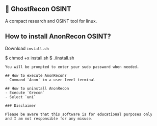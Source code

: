 



## 🔎 GhostRecon OSINT
A compact research and OSINT tool for linux.

<!-- This Source Code Form is subject to the terms of the Mozilla Public
   - License, v. 2.0. If a copy of the MPL was not distributed with this
   - file, You can obtain one at https://mozilla.org/MPL/2.0/.
   - License holder: DR34M-M4K3R#7751 -->


## How to install AnonRecon OSINT?
Download `install.sh` 

$ chmod +x install.sh
$ ./install.sh
```
You will be prompted to enter your sudo password when needed.

## How to execute AnonRecon?
- Command `Anon` in a user-level terminal

## How to uninstall AnonRecon
- Execute `Grecon`
- Select `uni`

### Disclaimer

Please be aware that this software is for educational purposes only and I am not responsible for any misuse.
